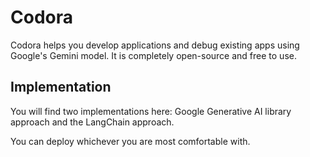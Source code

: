 # Codora
Codora helps you develop applications and debug existing apps using Google's Gemini model. It is completely open-source and free to use.

## Implementation

You will find two implementations here: Google Generative AI library approach and the LangChain approach.

You can deploy whichever you are most comfortable with.
